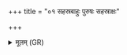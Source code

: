 +++
title = "०१ सहस्रबाहुः पुरुषः सहस्राक्षः"

+++
<details><summary>मूलम् (GR)</summary>

सहस्रबाहुः पुरुषः  
सहस्राक्षः सहस्रपात् ।  
स भूमिं विश्वतो वृत्वा-  
-अत्य् अतिष्ठद् दशाङ्गुलम् ॥
</details>